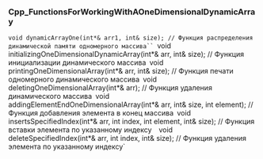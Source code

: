 ### Cpp_FunctionsForWorkingWithAOneDimensionalDynamicArray

`void dynamicArrayOne(int*& arr1, int& size); // Функция распределения динамической памяти одномерного массива``
`void initializingOneDimensionalDynamicArray(int*& arr, int& size); // Функция инициализации динамического массива`
`void printingOneDimensionalArray(int*& arr, int& size); // Функция печати одномерного динамического массива`
`void deletingOneDimensionalArray(int*& arr); // Функция удаления динамического массива`
`void addingElementEndOneDimensionalArray(int*& arr, int& size, int element); // Функция добавления элемента в конец массива`
`void insertsSpecifiedIndex(int*& arr, int index, int element, int& size); // Функция вставки элемента по указанному индексу` 
`void deleteSpecifiedIndex(int*& arr, int index, int& size); // Функция удаления элемента по указанному индексу`
